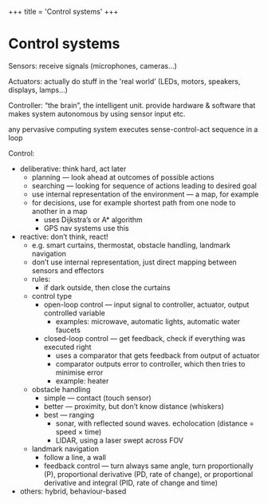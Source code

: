 +++
title = 'Control systems'
+++
# Control systems
Sensors: receive signals (microphones, cameras…)

Actuators: actually do stuff in the 'real world’ (LEDs, motors, speakers, displays, lamps…)

Controller: “the brain”, the intelligent unit. provide hardware & software that makes system autonomous by using sensor input etc.

any pervasive computing system executes sense-control-act sequence in a loop

Control:

- deliberative: think hard, act later
    - planning — look ahead at outcomes of possible actions
    - searching — looking for sequence of actions leading to desired goal
    - use internal representation of the environment — a map, for example
    - for decisions, use for example shortest path from one node to another in a map
        - uses Dijkstra’s or A* algorithm
        - GPS nav systems use this
- reactive: don’t think, react!
    - e.g. smart curtains, thermostat, obstacle handling, landmark navigation
    - don’t use internal representation, just direct mapping between sensors and effectors
    - rules:
        - if dark outside, then close the curtains
    - control type
        - open-loop control — input signal to controller, actuator, output controlled variable
            - examples: microwave, automatic lights, automatic water faucets
        - closed-loop control — get feedback, check if everything was executed right
            - uses a comparator that gets feedback from output of actuator
            - comparator outputs error to controller, which then tries to minimise error
            - example: heater
    - obstacle handling
        - simple — contact (touch sensor)
        - better — proximity, but don’t know distance (whiskers)
        - best — ranging
            - sonar, with reflected sound waves. echolocation (distance = speed × time)
            - LIDAR, using a laser swept across FOV
    - landmark navigation
        - follow a line, a wall
        - feedback control — turn always same angle, turn proportionally (P), proportional derivative (PD, rate of change), or proportional derivative and integral (PID, rate of change and time)
- others: hybrid, behaviour-based
